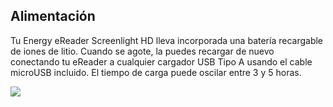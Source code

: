 ## Alimentación

Tu Energy eReader Screenlight HD lleva incorporada una batería recargable de iones de litio. Cuando se agote, la puedes recargar de nuevo conectando tu eReader a cualquier cargador USB Tipo A usando el cable microUSB incluido. El tiempo de carga puede oscilar entre 3 y 5 horas.

![](http://static.energysistem.com/images/manuals/39225/56937434ba471.jpg)






